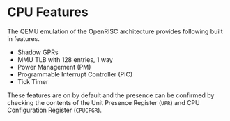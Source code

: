 # CPU Features

The QEMU emulation of the OpenRISC architecture provides following built
in features.

-   Shadow GPRs
-   MMU TLB with 128 entries, 1 way
-   Power Management (PM)
-   Programmable Interrupt Controller (PIC)
-   Tick Timer

These features are on by default and the presence can be confirmed by
checking the contents of the Unit Presence Register (`UPR`) and CPU
Configuration Register (`CPUCFGR`).
